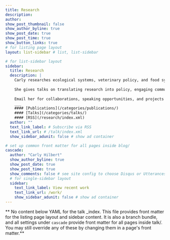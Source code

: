 ```yaml
---
title: Research
description:
author:
show_post_thumbnail: false
show_author_byline: true
show_post_date: true
show_post_time: true
show_button_links: true
# for listing page layout
layout: list-sidebar # list, list-sidebar

# for list-sidebar layout
sidebar: 
  title: Research
  description: |
    Carly researches ecological systems, veterinary policy, and food systems, with a focus on community-driven solutions. 
    
    She gives talks on translating research into policy, engaging communities in sustainability, and building bridges between ecology, food, and animal health.
    
    Email her for collaborations, speaking opportunities, and projects at the intersection of research, policy, food systems, and people.
    ___
    #### [Publications](/categories/publications/)
    #### [Talks](/categories/talks/)
    #### [RSS](/research/index.xml)
  author: ""
  text_link_label: # Subscribe via RSS
  text_link_url: # /talk/index.xml
  show_sidebar_adunit: false # show ad container

# set up common front matter for all pages inside blog/
cascade:
  author: "Carly Hilbert"
  show_author_byline: true
  show_post_date: true
  show_post_time: true
  show_comments: false # see site config to choose Disqus or Utterances
  # for single-sidebar layout
  sidebar:
    text_link_label: View recent work
    text_link_url: /work/
    show_sidebar_adunit: false # show ad container
---
```


** No content below YAML for the talk _index. This file provides front matter for the listing page layout and sidebar content. It is also a branch bundle, and all settings under `cascade` provide front matter for all pages inside talk/. You may still override any of these by changing them in a page's front matter.**
